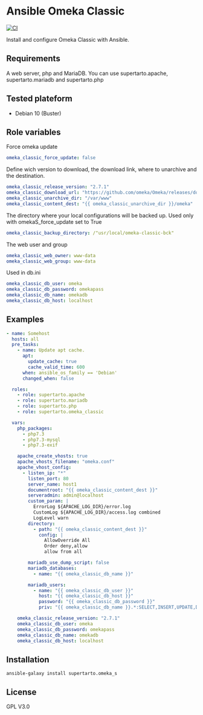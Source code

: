 # Ansible Omeka Classic
[![CI](https://github.com/supertarto/ansible-omeka-classic/workflows/CI/badge.svg?event=push)](https://github.com/supertarto/ansible-omeka-classic/actions?query=workflow%3ACI)

Install and configure Omeka Classic with Ansible.


## Requirements
A web server, php and MariaDB. You can use supertarto.apache, supertarto.mariadb and supertarto.php

## Tested plateform
* Debian 10 (Buster)

## Role variables
Force omeka update
```yml
omeka_classic_force_update: false
```
Define wich version to download, the download link, where to unarchive and the destination.
```yml
omeka_classic_release_version: "2.7.1"
omeka_classic_download_url: "https://github.com/omeka/Omeka/releases/download/v{{ omeka_classic_release_version }}/omeka-{{ omeka_classic_release_version }}.zip"
omeka_classic_unarchive_dir: "/var/www"
omeka_classic_content_dest: "{{ omeka_classic_unarchive_dir }}/omeka"
```
The directory where your local configurations will be backed up. Used only with omekaS_force_update set to True
```yml
omeka_classic_backup_directory: /"usr/local/omeka-classic-bck"
```
The web user and group
```yml
omeka_classic_web_owner: www-data
omeka_classic_web_group: www-data
```
Used in db.ini
```yml
omeka_classic_db_user: omeka
omeka_classic_db_password: omekapass
omeka_classic_db_name: omekadb
omeka_classic_db_host: localhost
```

## Examples
```yml
- name: Somehost
  hosts: all
  pre_tasks:
    - name: Update apt cache.
      apt:
        update_cache: true
        cache_valid_time: 600
      when: ansible_os_family == 'Debian'
      changed_when: false

  roles:
    - role: supertarto.apache
    - role: supertarto.mariadb
    - role: supertarto.php
    - role: supertarto.omeka_classic

  vars:
    php_packages:
      - php7.3
      - php7.3-mysql
      - php7.3-exif

    apache_create_vhosts: true
    apache_vhosts_filename: "omeka.conf"
    apache_vhost_config:
      - listen_ip: "*"
        listen_port: 80
        server_name: host1
        documentroot: "{{ omeka_classic_content_dest }}"
        serveradmin: admin@localhost
        custom_param: |
          ErrorLog ${APACHE_LOG_DIR}/error.log
          CustomLog ${APACHE_LOG_DIR}/access.log combined
          LogLevel warn
        directory:
          - path: "{{ omeka_classic_content_dest }}"
            config: |
              AllowOverride All
              Order deny,allow
              allow from all

        mariadb_use_dump_script: false
        mariadb_databases:
          - name: "{{ omeka_classic_db_name }}"

        mariadb_users:
          - name: "{{ omeka_classic_db_user }}"
            host: "{{ omeka_classic_db_host }}"
            password: "{{ omeka_classic_db_password }}"
            priv: "{{ omeka_classic_db_name }}.*:SELECT,INSERT,UPDATE,DELETE,CREATE,DROP,ALTER,CREATE TEMPORARY TABLES,LOCK TABLES"

    omeka_classic_release_version: "2.7.1"
    omeka_classic_db_user: omeka
    omeka_classic_db_password: omekapass
    omeka_classic_db_name: omekadb
    omeka_classic_db_host: localhost
```

## Installation
```
ansible-galaxy install supertarto.omeka_s
```
## License
GPL V3.0
